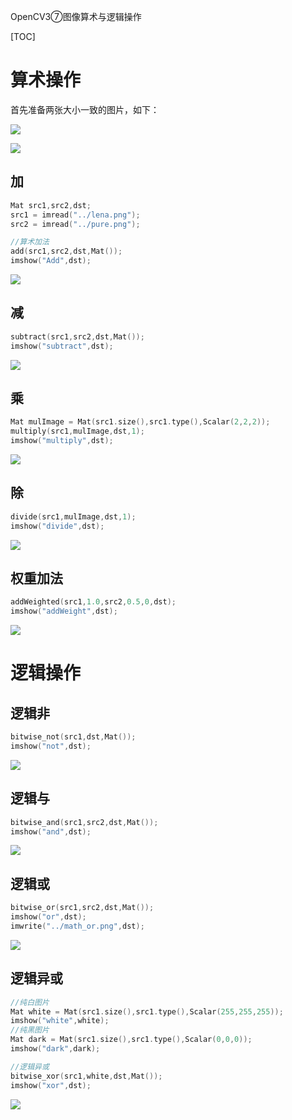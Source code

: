 OpenCV3⑦图像算术与逻辑操作

[TOC]

# 算术操作

首先准备两张大小一致的图片，如下：

![](http://onke0yoit.bkt.clouddn.com/lena.png)

![](http://onke0yoit.bkt.clouddn.com/pure.png)

## 加

```cpp
Mat src1,src2,dst;
src1 = imread("../lena.png");
src2 = imread("../pure.png");

//算术加法
add(src1,src2,dst,Mat());
imshow("Add",dst);
```
![](http://onke0yoit.bkt.clouddn.com/math_add.png)

## 减

```cpp
subtract(src1,src2,dst,Mat());
imshow("subtract",dst);
```
![](http://onke0yoit.bkt.clouddn.com/math_subtract.png)

## 乘

```cpp
Mat mulImage = Mat(src1.size(),src1.type(),Scalar(2,2,2));
multiply(src1,mulImage,dst,1);
imshow("multiply",dst);
```
![](http://onke0yoit.bkt.clouddn.com/math_multiply.png)

## 除

```cpp
divide(src1,mulImage,dst,1);
imshow("divide",dst);
```
![](http://onke0yoit.bkt.clouddn.com/math_divide.png)

## 权重加法

```cpp
addWeighted(src1,1.0,src2,0.5,0,dst);
imshow("addWeight",dst);
```
![](http://onke0yoit.bkt.clouddn.com/math_add_weight.png)

# 逻辑操作

## 逻辑非

```cpp
bitwise_not(src1,dst,Mat());
imshow("not",dst);
```
![](http://onke0yoit.bkt.clouddn.com/math_not.png)

## 逻辑与

```cpp
bitwise_and(src1,src2,dst,Mat());
imshow("and",dst);
```
![](http://onke0yoit.bkt.clouddn.com/math_and.png)

## 逻辑或

```cpp
bitwise_or(src1,src2,dst,Mat());
imshow("or",dst);
imwrite("../math_or.png",dst);
```
![](http://onke0yoit.bkt.clouddn.com/math_or.png)

## 逻辑异或

```cpp
//纯白图片
Mat white = Mat(src1.size(),src1.type(),Scalar(255,255,255));
imshow("white",white);
//纯黑图片
Mat dark = Mat(src1.size(),src1.type(),Scalar(0,0,0));
imshow("dark",dark);

//逻辑异或
bitwise_xor(src1,white,dst,Mat());
imshow("xor",dst);
```
![](http://onke0yoit.bkt.clouddn.com/math_xor.png)


